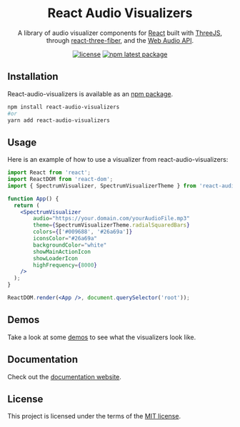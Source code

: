 <h1 align="center">React Audio Visualizers</h1>

<div align="center">

A library of audio visualizer components for [React](https://facebook.github.io/react/) built with [ThreeJS](https://threejs.org/), through [react-three-fiber](https://github.com/pmndrs/react-three-fiber), and the [Web Audio API](https://developer.mozilla.org/en-US/docs/Web/API/Web_Audio_API).

[![license](https://img.shields.io/badge/license-MIT-blue.svg)](/LICENSE.md)
[![npm latest package](https://img.shields.io/npm/v/react-audio-visualizers/latest.svg)](https://www.npmjs.com/package/react-audio-visualizers)

</div>

## Installation

React-audio-visualizers is available as an [npm package](https://www.npmjs.com/package/react-audio-visualizers).

```sh
npm install react-audio-visualizers
#or
yarn add react-audio-visualizers
```

## Usage

Here is an example of how to use a visualizer from react-audio-visualizers:

```jsx
import React from 'react';
import ReactDOM from 'react-dom';
import { SpectrumVisualizer, SpectrumVisualizerTheme } from 'react-audio-visualizers';

function App() {
  return (
    <SpectrumVisualizer
        audio="https://your.domain.com/yourAudioFile.mp3"
        theme={SpectrumVisualizerTheme.radialSquaredBars}
        colors={['#009688', '#26a69a']}
        iconsColor="#26a69a"
        backgroundColor="white"
        showMainActionIcon
        showLoaderIcon
        highFrequency={8000}
    />
  );
}

ReactDOM.render(<App />, document.querySelector('root'));
```
## Demos

Take a look at some [demos](https://demo-react-audio-visualizers.vercel.app/) to see what the visualizers look like.

## Documentation

Check out the [documentation website](https://docs-react-audio-visualizers.vercel.app/GettingStarted.html).

## License

This project is licensed under the terms of the
[MIT license](/LICENSE.md).
